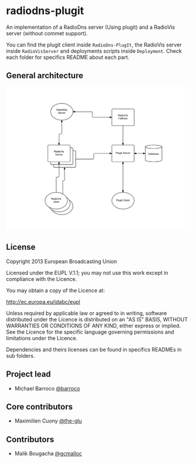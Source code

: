 radiodns-plugit
===============

An implementation of a RadioDns server (Using plugit) and a RadioVis server (without commet support).

You can find the plugit client inside `RadioDns-PlugIt`, the RadioVis server inside `RadioVisServer` and deployments scripts inside `Deployment`. Check each folder for specifics README about each part.

## General architecture

![Image](architecture-radiodns.png?raw=true)

## License

Copyright 2013 European Broadcasting Union

Licensed under the EUPL V.1.1; you may not use this work except in compliance with the Licence.

You may obtain a copy of the Licence at:

http://ec.europa.eu/idabc/eupl

Unless required by applicable law or agreed to in writing, software distributed under the Licence is distributed on an "AS IS" BASIS, WITHOUT WARRANTIES OR CONDITIONS OF ANY KIND, either express or implied.
See the Licence for the specific language governing permissions and limitations under the Licence.

Dependencies and theirs licenses can be found in specifics READMEs in sub folders.

## Project lead

* Michael Barroco [@barroco](https://github.com/barroco)

## Core contributors

* Maximilien Cuony [@the-glu](https://github.com/the-glu)

## Contributors

* Malik Bougacha [@gcmalloc](https://github.com/gcmalloc)